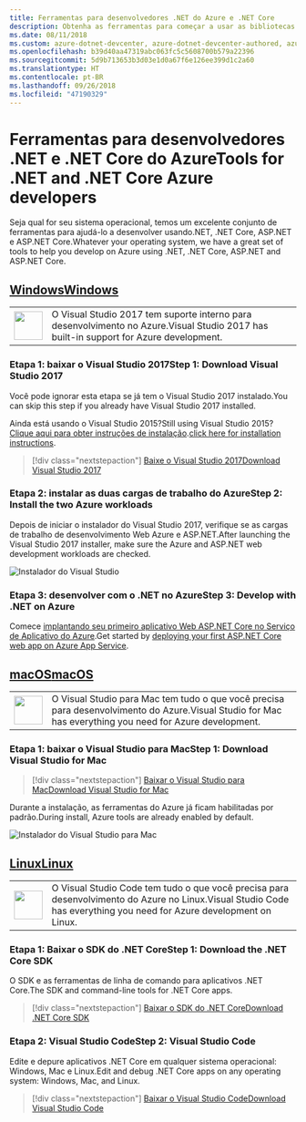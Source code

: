 ```yaml
---
title: Ferramentas para desenvolvedores .NET do Azure e .NET Core
description: Obtenha as ferramentas para começar a usar as bibliotecas .NET do Azure em um ambiente Windows, Linux ou Mac.
ms.date: 08/11/2018
ms.custom: azure-dotnet-devcenter, azure-dotnet-devcenter-authored, azure-dotnet-devcenter-conceptual, vs-azure
ms.openlocfilehash: b39d40aa47319abc063fc5c5608700b579a22396
ms.sourcegitcommit: 5d9b713653b3d03e1d0a67f6e126ee399d1c2a60
ms.translationtype: HT
ms.contentlocale: pt-BR
ms.lasthandoff: 09/26/2018
ms.locfileid: "47190329"
---
```

# <a name="tools-for-net-and-net-core-azure-developers"></a><span data-ttu-id="6282f-103">Ferramentas para desenvolvedores .NET e .NET Core do Azure</span><span class="sxs-lookup"><span data-stu-id="6282f-103">Tools for .NET and .NET Core Azure developers</span></span>

<span data-ttu-id="6282f-104">Seja qual for seu sistema operacional, temos um excelente conjunto de ferramentas para ajudá-lo a desenvolver usando.NET, .NET Core, ASP.NET e ASP.NET Core.</span><span class="sxs-lookup"><span data-stu-id="6282f-104">Whatever your operating system, we have a great set of tools to help you develop on Azure using .NET, .NET Core, ASP.NET and ASP.NET Core.</span></span>

## <a name="windowstabwindows"></a>[<span data-ttu-id="6282f-105">Windows</span><span class="sxs-lookup"><span data-stu-id="6282f-105">Windows</span></span>](#tab/windows)

<table>
  <tr>
    <td width="50">
        <img src="https://docs.microsoft.com/media/logos/logo_vs-ide.svg" width="50" height="50"></img>
    </td>
    <td>
        <span data-ttu-id="6282f-106">O Visual Studio 2017 tem suporte interno para desenvolvimento no Azure.</span><span class="sxs-lookup"><span data-stu-id="6282f-106">Visual Studio 2017 has built-in support for Azure development.</span></span>
    </td>
  </tr>
</table>

### <a name="step-1-download-visual-studio-2017"></a><span data-ttu-id="6282f-107">Etapa 1: baixar o Visual Studio 2017</span><span class="sxs-lookup"><span data-stu-id="6282f-107">Step 1: Download Visual Studio 2017</span></span>

<span data-ttu-id="6282f-108">Você pode ignorar esta etapa se já tem o Visual Studio 2017 instalado.</span><span class="sxs-lookup"><span data-stu-id="6282f-108">You can skip this step if you already have Visual Studio 2017 installed.</span></span>

<span data-ttu-id="6282f-109">Ainda está usando o Visual Studio 2015?</span><span class="sxs-lookup"><span data-stu-id="6282f-109">Still using Visual Studio 2015?</span></span>  <span data-ttu-id="6282f-110">[Clique aqui para obter instruções de instalação](dotnet-sdk-vs2015-install.md).</span><span class="sxs-lookup"><span data-stu-id="6282f-110">[click here for installation instructions](dotnet-sdk-vs2015-install.md).</span></span>

> [!div class="nextstepaction"]
> [<span data-ttu-id="6282f-111">Baixe o Visual Studio 2017</span><span class="sxs-lookup"><span data-stu-id="6282f-111">Download Visual Studio 2017</span></span>](https://www.visualstudio.com/downloads/)

### <a name="step-2-install-the-two-azure-workloads"></a><span data-ttu-id="6282f-112">Etapa 2: instalar as duas cargas de trabalho do Azure</span><span class="sxs-lookup"><span data-stu-id="6282f-112">Step 2: Install the two Azure workloads</span></span>

<span data-ttu-id="6282f-113">Depois de iniciar o instalador do Visual Studio 2017, verifique se as cargas de trabalho de desenvolvimento Web Azure e ASP.NET.</span><span class="sxs-lookup"><span data-stu-id="6282f-113">After launching the Visual Studio 2017 installer, make sure the Azure and ASP.NET web development workloads are checked.</span></span>

![Instalador do Visual Studio](media/dotnet-tools/azure-workloads.png)

### <a name="step-3-develop-with-net-on-azure"></a><span data-ttu-id="6282f-115">Etapa 3: desenvolver com o .NET no Azure</span><span class="sxs-lookup"><span data-stu-id="6282f-115">Step 3: Develop with .NET on Azure</span></span>

<span data-ttu-id="6282f-116">Comece [implantando seu primeiro aplicativo Web ASP.NET Core no Serviço de Aplicativo do Azure](https://docs.microsoft.com/azure/app-service-web/app-service-web-get-started-dotnet).</span><span class="sxs-lookup"><span data-stu-id="6282f-116">Get started by [deploying your first ASP.NET Core web app on Azure App Service](https://docs.microsoft.com/azure/app-service-web/app-service-web-get-started-dotnet).</span></span>

## <a name="macostabmacos"></a>[<span data-ttu-id="6282f-117">macOS</span><span class="sxs-lookup"><span data-stu-id="6282f-117">macOS</span></span>](#tab/macos)
<table>
  <tr>
    <td width="50">
        <img src="https://docs.microsoft.com/media/logos/logo_vs-mac.svg" width="50" height="50"></img>
    </td>
    <td>
        <span data-ttu-id="6282f-118">O Visual Studio para Mac tem tudo o que você precisa para desenvolvimento do Azure.</span><span class="sxs-lookup"><span data-stu-id="6282f-118">Visual Studio for Mac has everything you need for Azure development.</span></span>
    </td>
  </tr>
</table>

### <a name="step-1-download-visual-studio-for-mac"></a><span data-ttu-id="6282f-119">Etapa 1: baixar o Visual Studio para Mac</span><span class="sxs-lookup"><span data-stu-id="6282f-119">Step 1: Download Visual Studio for Mac</span></span>

> [!div class="nextstepaction"]
> [<span data-ttu-id="6282f-120">Baixar o Visual Studio para Mac</span><span class="sxs-lookup"><span data-stu-id="6282f-120">Download Visual Studio for Mac</span></span>](https://www.visualstudio.com/vs/visual-studio-mac/)

<span data-ttu-id="6282f-121">Durante a instalação, as ferramentas do Azure já ficam habilitadas por padrão.</span><span class="sxs-lookup"><span data-stu-id="6282f-121">During install, Azure tools are already enabled by default.</span></span>

![Instalador do Visual Studio para Mac](media/dotnet-tools/azure-vsmac.png)

## <a name="linuxtablinux"></a>[<span data-ttu-id="6282f-123">Linux</span><span class="sxs-lookup"><span data-stu-id="6282f-123">Linux</span></span>](#tab/linux)

<table>
  <tr>
    <td width="50">
        <img src="https://docs.microsoft.com/media/logos/logo_vs-code.svg" width="50" height="50"></img>
    </td>
    <td>
        <span data-ttu-id="6282f-124">O Visual Studio Code tem tudo o que você precisa para desenvolvimento do Azure no Linux.</span><span class="sxs-lookup"><span data-stu-id="6282f-124">Visual Studio Code has everything you need for Azure development on Linux.</span></span>
    </td>
  </tr>
</table>

### <a name="step-1-download-the-net-core-sdk"></a><span data-ttu-id="6282f-125">Etapa 1: Baixar o SDK do .NET Core</span><span class="sxs-lookup"><span data-stu-id="6282f-125">Step 1: Download the .NET Core SDK</span></span>

<span data-ttu-id="6282f-126">O SDK e as ferramentas de linha de comando para aplicativos .NET Core.</span><span class="sxs-lookup"><span data-stu-id="6282f-126">The SDK and command-line tools for .NET Core apps.</span></span>

> [!div class="nextstepaction"]
> [<span data-ttu-id="6282f-127">Baixar o SDK do .NET Core</span><span class="sxs-lookup"><span data-stu-id="6282f-127">Download .NET Core SDK</span></span>](https://www.microsoft.com/net/core)

### <a name="step-2-visual-studio-code"></a><span data-ttu-id="6282f-128">Etapa 2: Visual Studio Code</span><span class="sxs-lookup"><span data-stu-id="6282f-128">Step 2: Visual Studio Code</span></span>

<span data-ttu-id="6282f-129">Edite e depure aplicativos .NET Core em qualquer sistema operacional: Windows, Mac e Linux.</span><span class="sxs-lookup"><span data-stu-id="6282f-129">Edit and debug .NET Core apps on any operating system: Windows, Mac, and Linux.</span></span>

> [!div class="nextstepaction"]
> [<span data-ttu-id="6282f-130">Baixar o Visual Studio Code</span><span class="sxs-lookup"><span data-stu-id="6282f-130">Download Visual Studio Code</span></span>](https://code.visualstudio.com)
